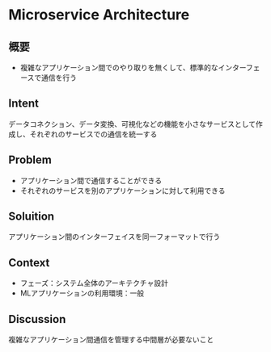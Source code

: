 # Microservice Architecture

## 概要

- 複雑なアプリケーション間でのやり取りを無くして、標準的なインターフェースで通信を行う

## Intent

データコネクション、データ変換、可視化などの機能を小さなサービスとして作成し、それぞれのサービスでの通信を統一する

## Problem

- アプリケーション間で通信することができる
- それぞれのサービスを別のアプリケーションに対して利用できる 

## Soluition

アプリケーション間のインターフェイスを同一フォーマットで行う

## Context

- フェーズ：システム全体のアーキテクチャ設計
- MLアプリケーションの利用環境：一般

## Discussion

複雑なアプリケーション間通信を管理する中間層が必要ないこと

